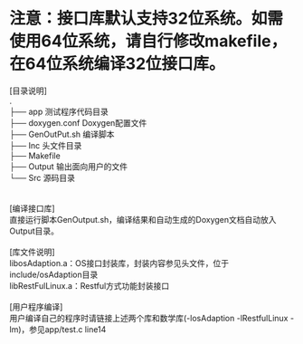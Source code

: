 注意：接口库默认支持32位系统。如需使用64位系统，请自行修改makefile，在64位系统编译32位接口库。
============================================================================================
[目录说明]<br>
.<br>
├── app 			测试程序代码目录<br>
├── doxygen.conf	Doxygen配置文件<br>
├── GenOutPut.sh	编译脚本<br>
├── Inc				头文件目录<br>
├── Makefile<br>
├── Output			输出面向用户的文件<br>
└── Src				源码目录<br>
<br>
<br>
[编译接口库]<br>
直接运行脚本GenOutput.sh，编译结果和自动生成的Doxygen文档自动放入Output目录。<br>
<br>
[库文件说明]<br>
libosAdaption.a：OS接口封装库，封装内容参见头文件，位于include/osAdaption目录<br>
libRestFulLinux.a：Restful方式功能封装接口<br>
<br>
[用户程序编译]<br>
用户编译自己的程序时请链接上述两个库和数学库(-losAdaption -lRestfulLinux -lm)，参见app/test.c line14<br>

